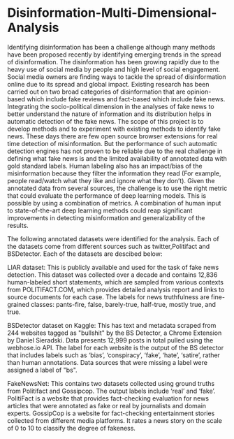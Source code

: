 # Disinformation-Multi-Dimensional-Analysis
Identifying disinformation has been a challenge although many methods have been proposed recently by identifying emerging trends in the spread of disinformation. The disinformation has been growing rapidly due to the heavy use of social media by people and high level of social engagement. Social media owners are finding ways to tackle the spread of disinformation online due to its spread and global impact. Existing research has been carried out on two broad categories of disinformation that are opinion-based which include fake reviews and fact-based which include fake news. Integrating the socio-political dimension in the analyses of fake news to better understand the nature of information and its distribution helps in automatic detection of the fake news. 
The scope of this project is to develop methods and to experiment with existing methods to identify fake news. These days there are few open source browser extensions for real time detection of misinformation. But the performance of such automatic detection engines has not proven to be reliable due to the real challenge in defining what fake news is and the limited availability of annotated data with gold standard labels. Human labeling  also has an impact/bias of the misinformation because they filter the information they read (For example, people read/watch what they like and ignore what they don’t).
Given the annotated data from several sources, the challenge is to use the right metric that could evaluate the performance of deep learning models. This is possible by using a combination of metrics. A combination of human input to state-of-the-art deep learning methods could reap significant improvements in detecting misinformation and generalizability of the results.

The following annotated datasets were identified for the analysis. Each of the datasets come from different sources such as twitter,Politifact and BSDetector. Each of the datasets are descibed below:

LIAR dataset: This is publicly available and used for the task of fake news detection. This dataset was collected over a decade and contains 12,836 human-labeled short statements, which are sampled from various contexts from POLITIFACT.COM, which provides detailed analysis report and links to source documents for each case. The labels for news truthfulness are fine-grained classes: pants-fire, false, barely-true, half-true, mostly true, and true. 

BSDetector dataset on Kaggle: This has text and metadata scraped from 244 websites tagged as "bullshit" by the BS Detector, a Chrome Extension by Daniel Sieradski. Data presents 12,999 posts in total pulled using the webhose.io API. The label for each website is the output of the BS detector that includes labels such as  ‘bias’, ‘conspiracy’, ‘fake’, ‘hate’, ‘satire’, rather than human annotations. Data sources that were missing a label were assigned a label of "bs". 

FakeNewsNet: This contains two datasets collected using ground truths from Politifact and Gossipcop. The output labels include ‘real’ and ‘fake’. PolitiFact is a website that provides fact-checking evaluation for news articles that were annotated as fake or real by journalists and domain experts. GossipCop is a website for fact-checking entertainment stories collected from different media platforms. It rates a news story on the scale of 0 to 10 to classify the degree of fakeness.
